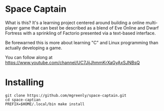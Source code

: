 Space Captain
=============

What is this?  It's a learning project centered around building a online multi-player game that can best be described
as a blend of Eve Online and Dwarf Fortress with a sprinkling of Factorio presented via a text-based interface.

Be forewarned this is more about learning "C" and Linux programming than actually developing a game.

You can follow along at https://www.youtube.com/channel/UC7JijJhmmKrXaGyAxSJNBsQ


Installing
==========

```
git clone https://github.com/mgreenly/space-captain.git
cd space-captian
PREFIX=$HOME/.local/bin make install
```
